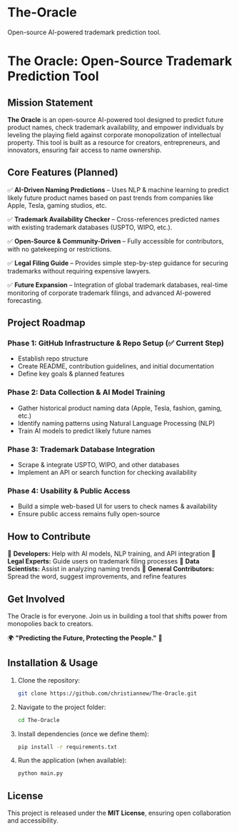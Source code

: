 # The-Oracle
Open-source AI-powered trademark prediction tool.
# The Oracle: Open-Source Trademark Prediction Tool

## **Mission Statement**

**The Oracle** is an open-source AI-powered tool designed to predict future product names, check trademark availability, and empower individuals by leveling the playing field against corporate monopolization of intellectual property. This tool is built as a resource for creators, entrepreneurs, and innovators, ensuring fair access to name ownership.

## **Core Features (Planned)**

✅ **AI-Driven Naming Predictions** – Uses NLP & machine learning to predict likely future product names based on past trends from companies like Apple, Tesla, gaming studios, etc.

✅ **Trademark Availability Checker** – Cross-references predicted names with existing trademark databases (USPTO, WIPO, etc.).

✅ **Open-Source & Community-Driven** – Fully accessible for contributors, with no gatekeeping or restrictions.

✅ **Legal Filing Guide** – Provides simple step-by-step guidance for securing trademarks without requiring expensive lawyers.

✅ **Future Expansion** – Integration of global trademark databases, real-time monitoring of corporate trademark filings, and advanced AI-powered forecasting.

## **Project Roadmap**

### **Phase 1: GitHub Infrastructure & Repo Setup** (✅ Current Step)

- Establish repo structure
- Create README, contribution guidelines, and initial documentation
- Define key goals & planned features

### **Phase 2: Data Collection & AI Model Training**

- Gather historical product naming data (Apple, Tesla, fashion, gaming, etc.)
- Identify naming patterns using Natural Language Processing (NLP)
- Train AI models to predict likely future names

### **Phase 3: Trademark Database Integration**

- Scrape & integrate USPTO, WIPO, and other databases
- Implement an API or search function for checking availability

### **Phase 4: Usability & Public Access**

- Build a simple web-based UI for users to check names & availability
- Ensure public access remains fully open-source

## **How to Contribute**

🔹 **Developers:** Help with AI models, NLP training, and API integration 🔹 **Legal Experts:** Guide users on trademark filing processes 🔹 **Data Scientists:** Assist in analyzing naming trends 🔹 **General Contributors:** Spread the word, suggest improvements, and refine features

## **Get Involved**

The Oracle is for everyone. Join us in building a tool that shifts power from monopolies back to creators.

🌍 **"Predicting the Future, Protecting the People."** 🚀

## **Installation & Usage**

1. Clone the repository:
   ```bash
   git clone https://github.com/christiannew/The-Oracle.git
   ```
2. Navigate to the project folder:
   ```bash
   cd The-Oracle
   ```
3. Install dependencies (once we define them):
   ```bash
   pip install -r requirements.txt
   ```
4. Run the application (when available):
   ```bash
   python main.py
   ```

## **License**

This project is released under the **MIT License**, ensuring open collaboration and accessibility.

